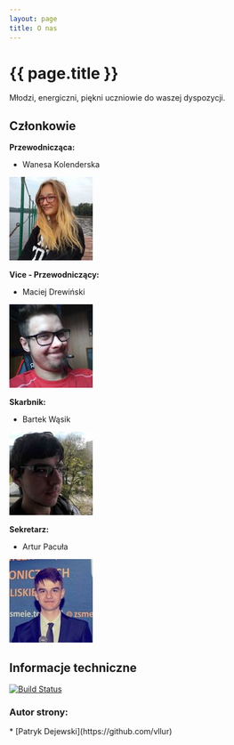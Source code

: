 ```yaml
---
layout: page
title: O nas
---
```


<h1> {{ page.title }} </h1>

Młodzi, energiczni, piękni uczniowie do waszej dyspozycji.

<h2> Członkowie </h2>

**Przewodnicząca:**
* Wanesa Kolenderska

![Wanesa](https://raw.githubusercontent.com/ZSMEiE/su/master/assets/img/wanesa.png)

**Vice - Przewodniczący:**
* Maciej Drewiński

![Maciej](https://raw.githubusercontent.com/ZSMEiE/su/master/assets/img/maciej.png)

**Skarbnik:**
* Bartek Wąsik

![Bartek](https://raw.githubusercontent.com/ZSMEiE/su/master/assets/img/bartek.png)

**Sekretarz:**
* Artur Pacuła

![Artur](https://raw.githubusercontent.com/ZSMEiE/su/master/assets/img/artur.png)

<h2> Informacje techniczne </h2>

[![Build Status](https://travis-ci.org/ZSMEiE/su.svg?branch=master)](https://travis-ci.org/ZSMEiE/su)

<h3> Autor strony: </h3> 
 * [Patryk Dejewski](https://github.com/vllur)
